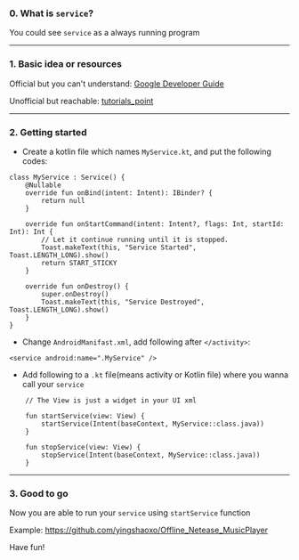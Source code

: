 ### 0. What is `service`?
You could see `service` as a always running program
___

### 1. Basic idea or resources
Official but you can't understand: [Google Developer Guide](https://developer.android.com/training/run-background-service/create-service.html)

Unofficial but reachable: [tutorials_point](https://www.tutorialspoint.com/android/android_services.htm)
___

### 2. Getting started
+ Create a kotlin file which names `MyService.kt`, and put the following codes:
```
class MyService : Service() {
    @Nullable
    override fun onBind(intent: Intent): IBinder? {
        return null
    }

    override fun onStartCommand(intent: Intent?, flags: Int, startId: Int): Int {
        // Let it continue running until it is stopped.
        Toast.makeText(this, "Service Started", Toast.LENGTH_LONG).show()
        return START_STICKY
    }

    override fun onDestroy() {
        super.onDestroy()
        Toast.makeText(this, "Service Destroyed", Toast.LENGTH_LONG).show()
    }
}
```

+ Change `AndroidManifast.xml`, add following after `</activity>`:
```
<service android:name=".MyService" />
```

+ Add following to a `.kt` file(means activity or Kotlin file) where you wanna call your `service`
```
    // The View is just a widget in your UI xml

    fun startService(view: View) {
        startService(Intent(baseContext, MyService::class.java))
    }

    fun stopService(view: View) {
        stopService(Intent(baseContext, MyService::class.java))
    }
```
___

### 3. Good to go
Now you are able to run your `service` using `startService` function

Example: https://github.com/yingshaoxo/Offline_Netease_MusicPlayer

Have fun!
